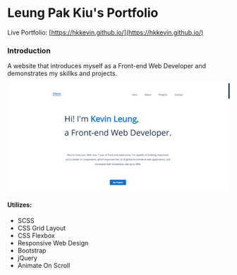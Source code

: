 # Leung Pak Kiu's Portfolio
Live Portfolio: [https://hkkevin.github.io/](https://hkkevin.github.io/)

### Introduction
A website that introduces myself as a Front-end Web Developer and demonstrates my skillks and projects.

![Screenshot of my portfolio](https://raw.githubusercontent.com/hkKevin/hkKevin.github.io/master/images/projects/portfolio/portfolio-landing-page.png)

#### Utilizes:
* SCSS
* CSS Grid Layout
* CSS Flexbox
* Responsive Web Design
* Bootstrap
* jQuery
* Animate On Scroll
